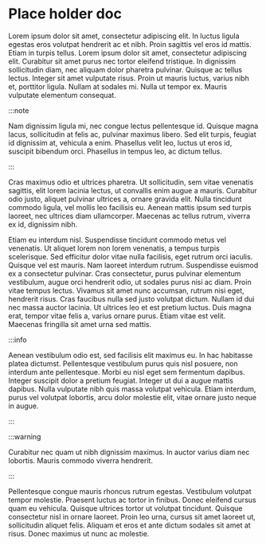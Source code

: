 # Place holder doc

Lorem ipsum dolor sit amet, consectetur adipiscing elit. In luctus ligula egestas eros volutpat hendrerit ac et nibh. Proin sagittis vel eros id mattis. Etiam in turpis tellus. Lorem ipsum dolor sit amet, consectetur adipiscing elit. Curabitur sit amet purus nec tortor eleifend tristique. In dignissim sollicitudin diam, nec aliquam dolor pharetra pulvinar. Quisque ac tellus lectus. Integer sit amet vulputate risus. Proin ut mauris luctus, varius nibh et, porttitor ligula. Nullam at sodales mi. Nulla ut tempor ex. Mauris vulputate elementum consequat.

<!-- truncate -->

:::note

Nam dignissim ligula mi, nec congue lectus pellentesque id. Quisque magna lacus, sollicitudin at felis ac, pulvinar maximus libero. Sed elit turpis, feugiat id dignissim at, vehicula a enim. Phasellus velit leo, luctus ut eros id, suscipit bibendum orci. Phasellus in tempus leo, ac dictum tellus.

:::

Cras maximus odio et ultrices pharetra. Ut sollicitudin, sem vitae venenatis sagittis, elit lorem lacinia lectus, ut convallis enim augue a mauris. Curabitur odio justo, aliquet pulvinar ultrices a, ornare gravida elit. Nulla tincidunt commodo ligula, vel mollis leo facilisis eu. Aenean mattis ipsum sed turpis laoreet, nec ultrices diam ullamcorper. Maecenas ac tellus rutrum, viverra ex id, dignissim nibh.

Etiam eu interdum nisl. Suspendisse tincidunt commodo metus vel venenatis. Ut aliquet lorem non lorem venenatis, a tempus turpis scelerisque. Sed efficitur dolor vitae nulla facilisis, eget rutrum orci iaculis. Quisque vel est mauris. Nam laoreet interdum rutrum. Suspendisse euismod ex a consectetur pulvinar. Cras consectetur, purus pulvinar elementum vestibulum, augue orci hendrerit odio, ut sodales purus nisi ac diam. Proin vitae tempus lectus. Vivamus sit amet nunc accumsan, rutrum nisi eget, hendrerit risus. Cras faucibus nulla sed justo volutpat dictum. Nullam id dui nec massa auctor lacinia. Ut ultrices leo et est pretium luctus. Duis magna erat, tempor vitae felis a, varius ornare purus. Etiam vitae est velit. Maecenas fringilla sit amet urna sed mattis.

:::info

Aenean vestibulum odio est, sed facilisis elit maximus eu. In hac habitasse platea dictumst. Pellentesque vestibulum purus quis nisl posuere, non interdum ante pellentesque. Morbi eu nisl eget sem fermentum dapibus. Integer suscipit dolor a pretium feugiat. Integer ut dui a augue mattis dapibus. Nulla vulputate nibh quis massa volutpat vehicula. Etiam interdum, purus vel volutpat lobortis, arcu dolor molestie elit, vitae ornare justo neque in augue.

:::

:::warning

Curabitur nec quam ut nibh dignissim maximus. In auctor varius diam nec lobortis. Mauris commodo viverra hendrerit. 

:::

Pellentesque congue mauris rhoncus rutrum egestas. Vestibulum volutpat tempor molestie. Praesent luctus ac tortor in finibus. Donec eleifend cursus quam eu vehicula. Quisque ultrices tortor ut volutpat tincidunt. Quisque consectetur nisl in ornare laoreet. Proin leo urna, cursus sit amet laoreet ut, sollicitudin aliquet felis. Aliquam et eros et ante dictum sodales sit amet at risus. Donec maximus ut nunc ac molestie.